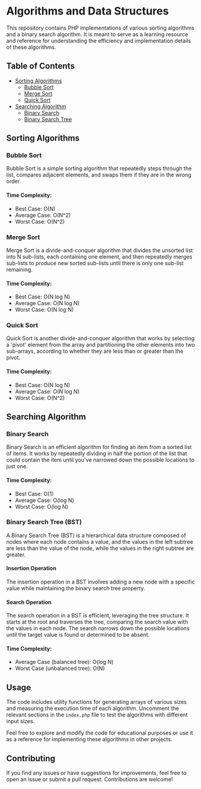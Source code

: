 # Algorithms and Data Structures

This repository contains PHP implementations of various sorting algorithms and a binary search algorithm. It is meant to serve as a learning resource and reference for understanding the efficiency and implementation details of these algorithms.

## Table of Contents

- [Sorting Algorithms](#sorting-algorithms)
  - [Bubble Sort](#bubble-sort)
  - [Merge Sort](#merge-sort)
  - [Quick Sort](#quick-sort)
- [Searching Algorithm](#searching-algorithm)
  - [Binary Search](#binary-search)
  - [Binary Search Tree](#binary-search-tree)

## Sorting Algorithms

### Bubble Sort

Bubble Sort is a simple sorting algorithm that repeatedly steps through the list, compares adjacent elements, and swaps them if they are in the wrong order.

#### Time Complexity:
- Best Case: O(N)
- Average Case: O(N^2)
- Worst Case: O(N^2)

### Merge Sort

Merge Sort is a divide-and-conquer algorithm that divides the unsorted list into N sub-lists, each containing one element, and then repeatedly merges sub-lists to produce new sorted sub-lists until there is only one sub-list remaining.

#### Time Complexity:
- Best Case: O(N log N)
- Average Case: O(N log N)
- Worst Case: O(N log N)

### Quick Sort

Quick Sort is another divide-and-conquer algorithm that works by selecting a 'pivot' element from the array and partitioning the other elements into two sub-arrays, according to whether they are less than or greater than the pivot.

#### Time Complexity:
- Best Case: O(N log N)
- Average Case: O(N log N)
- Worst Case: O(N^2)

## Searching Algorithm

### Binary Search

Binary Search is an efficient algorithm for finding an item from a sorted list of items. It works by repeatedly dividing in half the portion of the list that could contain the item until you've narrowed down the possible locations to just one.

#### Time Complexity:
- Best Case: O(1)
- Average Case: O(log N)
- Worst Case: O(log N)

### Binary Search Tree (BST)

A Binary Search Tree (BST) is a hierarchical data structure composed of nodes where each node contains a value, and the values in the left subtree are less than the value of the node, while the values in the right subtree are greater.

#### Insertion Operation

The insertion operation in a BST involves adding a new node with a specific value while maintaining the binary search tree property.

#### Search Operation

The search operation in a BST is efficient, leveraging the tree structure. It starts at the root and traverses the tree, comparing the search value with the values in each node. The search narrows down the possible locations until the target value is found or determined to be absent.

#### Time Complexity:

- Average Case (balanced tree): O(log N)
- Worst Case (unbalanced tree): O(N)

## Usage

The code includes utility functions for generating arrays of various sizes and measuring the execution time of each algorithm. Uncomment the relevant sections in the `index.php` file to test the algorithms with different input sizes.

Feel free to explore and modify the code for educational purposes or use it as a reference for implementing these algorithms in other projects.

## Contributing

If you find any issues or have suggestions for improvements, feel free to open an issue or submit a pull request. Contributions are welcome!

